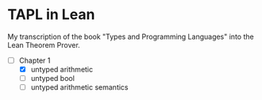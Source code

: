 # TAPL in Lean

My transcription of the book "Types and Programming Languages" into the Lean Theorem Prover.

- [ ] Chapter 1
    - [x] untyped arithmetic
    - [ ] untyped bool
    - [ ] untyped arithmetic semantics
